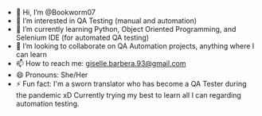 - 👋 Hi, I’m @Bookworm07
- 👀 I’m interested in QA Testing (manual and automation)
- 🌱 I’m currently learning Python, Object Oriented Programming, and Selenium IDE (for automated QA testing)
- 💞️ I’m looking to collaborate on QA Automation projects, anything where I can learn
- 📫 How to reach me: giselle.barbera.93@gmail.com
- 😄 Pronouns: She/Her
- ⚡ Fun fact: I'm a sworn translator who has become a QA Tester during the pandemic xD Currently trying my best to learn all I can regarding automation testing.

<!---
Bookworm07/Bookworm07 is a ✨ special ✨ repository because its `README.md` (this file) appears on your GitHub profile.
You can click the Preview link to take a look at your changes.
--->
